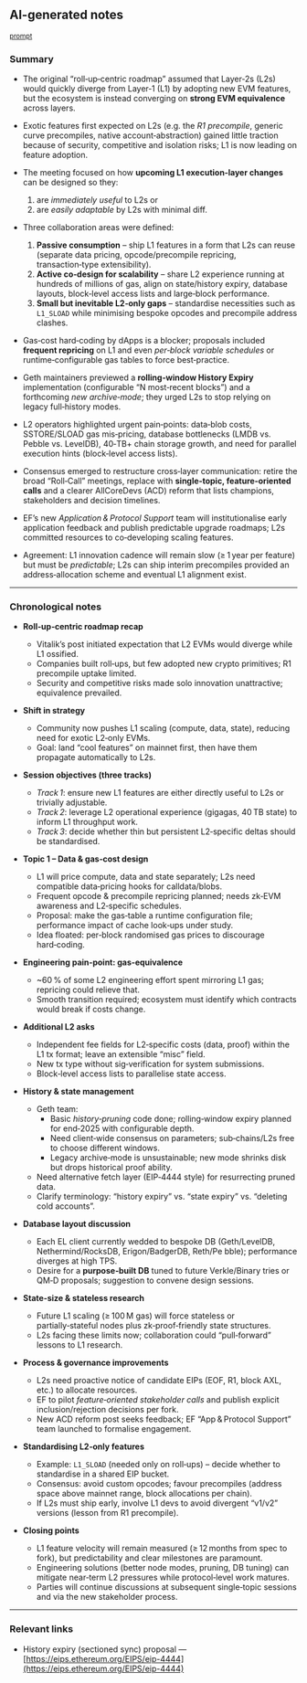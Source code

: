 ## AI-generated notes

<sup>[prompt](Slides-notes/AI-info.md)</sup>

### Summary

* The original “roll‑up‑centric roadmap” assumed that Layer‑2s (L2s) would quickly diverge from Layer‑1 (L1) by adopting new EVM features, but the ecosystem is instead converging on **strong EVM equivalence** across layers.
* Exotic features first expected on L2s (e.g. the *R1 precompile*, generic curve precompiles, native account‑abstraction) gained little traction because of security, competitive and isolation risks; L1 is now leading on feature adoption.
* The meeting focused on how **upcoming L1 execution‑layer changes** can be designed so they:

  1. are *immediately useful* to L2s or
  2. are *easily adaptable* by L2s with minimal diff.
* Three collaboration areas were defined:

  1. **Passive consumption** – ship L1 features in a form that L2s can reuse (separate data pricing, opcode/precompile repricing, transaction‑type extensibility).
  2. **Active co‑design for scalability** – share L2 experience running at hundreds of millions of gas, align on state/history expiry, database layouts, block‑level access lists and large‑block performance.
  3. **Small but inevitable L2‑only gaps** – standardise necessities such as `L1_SLOAD` while minimising bespoke opcodes and precompile address clashes.
* Gas‑cost hard‑coding by dApps is a blocker; proposals included **frequent repricing** on L1 and even *per‑block variable schedules* or runtime‑configurable gas tables to force best‑practice.
* Geth maintainers previewed a **rolling‑window History Expiry** implementation (configurable “N most‑recent blocks”) and a forthcoming *new archive‑mode*; they urged L2s to stop relying on legacy full‑history modes.
* L2 operators highlighted urgent pain‑points: data‑blob costs, SSTORE/SLOAD gas mis‑pricing, database bottlenecks (LMDB vs. Pebble vs. LevelDB), 40‑TB+ chain storage growth, and need for parallel execution hints (block‑level access lists).
* Consensus emerged to restructure cross‑layer communication: retire the broad “Roll‑Call” meetings, replace with **single‑topic, feature‑oriented calls** and a clearer AllCoreDevs (ACD) reform that lists champions, stakeholders and decision timelines.
* EF’s new *Application & Protocol Support* team will institutionalise early application feedback and publish predictable upgrade roadmaps; L2s committed resources to co‑developing scaling features.
* Agreement: L1 innovation cadence will remain slow (≥ 1 year per feature) but must be *predictable*; L2s can ship interim precompiles provided an address‑allocation scheme and eventual L1 alignment exist.

---

### Chronological notes

* **Roll‑up‑centric roadmap recap**

  * Vitalik’s post initiated expectation that L2 EVMs would diverge while L1 ossified.
  * Companies built roll‑ups, but few adopted new crypto primitives; R1 precompile uptake limited.
  * Security and competitive risks made solo innovation unattractive; equivalence prevailed.

* **Shift in strategy**

  * Community now pushes L1 scaling (compute, data, state), reducing need for exotic L2‑only EVMs.
  * Goal: land “cool features” on mainnet first, then have them propagate automatically to L2s.

* **Session objectives (three tracks)**

  * *Track 1*: ensure new L1 features are either directly useful to L2s or trivially adjustable.
  * *Track 2*: leverage L2 operational experience (gigagas, 40 TB state) to inform L1 throughput work.
  * *Track 3*: decide whether thin but persistent L2‑specific deltas should be standardised.

* **Topic 1 – Data & gas‑cost design**

  * L1 will price compute, data and state separately; L2s need compatible data‑pricing hooks for calldata/blobs.
  * Frequent opcode & precompile repricing planned; needs zk‑EVM awareness and L2‑specific schedules.
  * Proposal: make the gas‑table a runtime configuration file; performance impact of cache look‑ups under study.
  * Idea floated: per‑block randomised gas prices to discourage hard‑coding.

* **Engineering pain‑point: gas‑equivalence**

  * \~60 % of some L2 engineering effort spent mirroring L1 gas; repricing could relieve that.
  * Smooth transition required; ecosystem must identify which contracts would break if costs change.

* **Additional L2 asks**

  * Independent fee fields for L2‑specific costs (data, proof) within the L1 tx format; leave an extensible “misc” field.
  * New tx type without sig‑verification for system submissions.
  * Block‑level access lists to parallelise state access.

* **History & state management**

  * Geth team:
    * Basic *history‑pruning* code done; rolling‑window expiry planned for end‑2025 with configurable depth.
    * Need client‑wide consensus on parameters; sub‑chains/L2s free to choose different windows.
    * Legacy archive‑mode is unsustainable; new mode shrinks disk but drops historical proof ability.
  * Need alternative fetch layer (EIP‑4444 style) for resurrecting pruned data.
  * Clarify terminology: “history expiry” vs. “state expiry” vs. “deleting cold accounts”.

* **Database layout discussion**

  * Each EL client currently wedded to bespoke DB (Geth/LevelDB, Nethermind/RocksDB, Erigon/BadgerDB, Reth/Pe bble); performance diverges at high TPS.
  * Desire for a **purpose‑built DB** tuned to future Verkle/Binary tries or QM‑D proposals; suggestion to convene design sessions.

* **State‑size & stateless research**

  * Future L1 scaling (≥ 100 M gas) will force stateless or partially‑stateful nodes plus zk‑proof‑friendly state structures.
  * L2s facing these limits now; collaboration could “pull‑forward” lessons to L1 research.

* **Process & governance improvements**

  * L2s need proactive notice of candidate EIPs (EOF, R1, block AXL, etc.) to allocate resources.
  * EF to pilot *feature‑oriented stakeholder calls* and publish explicit inclusion/rejection decisions per fork.
  * New ACD reform post seeks feedback; EF “App & Protocol Support” team launched to formalise engagement.

* **Standardising L2‑only features**

  * Example: `L1_SLOAD` (needed only on roll‑ups) – decide whether to standardise in a shared EIP bucket.
  * Consensus: avoid custom opcodes; favour precompiles (address space above mainnet range, block allocations per chain).
  * If L2s must ship early, involve L1 devs to avoid divergent “v1/v2” versions (lesson from R1 precompile).

* **Closing points**

  * L1 feature velocity will remain measured (≥ 12 months from spec to fork), but predictability and clear milestones are paramount.
  * Engineering solutions (better node modes, pruning, DB tuning) can mitigate near‑term L2 pressures while protocol‑level work matures.
  * Parties will continue discussions at subsequent single‑topic sessions and via the new stakeholder process.

---

### Relevant links

* History expiry (sectioned sync) proposal — [https://eips.ethereum.org/EIPS/eip-4444](https://eips.ethereum.org/EIPS/eip-4444)